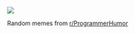 ![](https://preview.redd.it/bvnfqk08pfse1.png?width=640&crop=smart&auto=webp&s=616f798bdd0cedee2ec1c862cee5776db152019e)

 Random memes from [r/ProgrammerHumor](https://www.reddit.com/r/ProgrammerHumor/)
